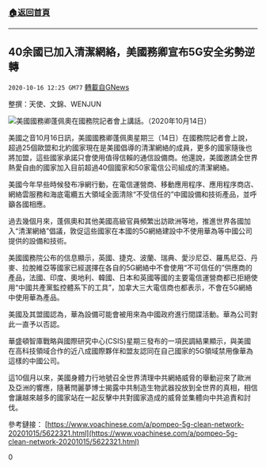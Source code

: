 ###  [:house:返回首頁](https://github.com/ourhimalayas/txt)
---

## 40余國已加入清潔網絡，美國務卿宣布5G安全劣勢逆轉
`2020-10-16 12:25 GM77` [轉載自GNews](https://gnews.org/zh-hant/428254/)

整撰：天使、文錦、WENJUN

![]()![](https://s3.amazonaws.com/gnews-media-offload/wp-content/uploads/2020/10/16121824/6-12.jpg)美國國務卿蓬佩奧在國務院記者會上講話。（2020年10月14日）

美國之音10月16日訊，美國國務卿蓬佩奧星期三（14日）在國務院記者會上說，超過25個歐盟和北約國家現在是美國倡導的清潔網絡的成員，更多的國家隨後也將加盟，這些國家承諾只會使用值得信賴的通信設備商。他還說，美國邀請全世界熱愛自由的國家加入目前超過40個國家和50家電信公司組成的清潔網絡。

美國今年早些時候發布凈網行動，在電信運營商、移動應用程序、應用程序商店、網絡雲服務和海底電纜五大領域全面清除“不受信任的”中國設備和技術產品，並呼籲各國相應。

過去幾個月來，蓬佩奧和其他美國高級官員頻繁出訪歐洲等地，推進世界各國加入“清潔網絡”倡議，敦促這些國家在本國的5G網絡建設中不使用華為等中國公司提供的設備和技術。

美國國務院公布的信息顯示，英國、捷克、波蘭、瑞典、愛沙尼亞、羅馬尼亞、丹麥、拉脫維亞等國家已經選擇在各自的5G網絡中不會使用“不可信任的”供應商的產品，法國、印度、奧地利、韓國、日本和英國等國的主要電信運營商都已拒絕使用“中國共產黨監控體系下的工具”，加拿大三大電信商也都表示，不會在5G網絡中使用華為產品。

美國及其盟國認為，華為設備可能會被用來為中國政府進行間諜活動。華為公司對此一直予以否認。

華盛頓智庫戰略與國際研究中心(CSIS)星期三發布的一項民調結果顯示，與美國在高科技領域合作的近八成國際夥伴和盟友認同在自己國家的5G領域禁用像華為這樣的中國公司。

這10個月以來，美國身體力行地號召全世界清理中共網絡威脅的舉動迎來了歐洲及亞洲的響應，隨著閆麗夢博士揭露中共制造生物武器投放到全世界的真相，相信會讓越來越多的國家站在一起反擊中共對國家造成的威脅並集體向中共追責和討伐。

參考鏈接：
[https://www.voachinese.com/a/pompeo-5g-clean-network-20201015/5622321.html](https://www.voachinese.com/a/pompeo-5g-clean-network-20201015/5622321.html)

0
